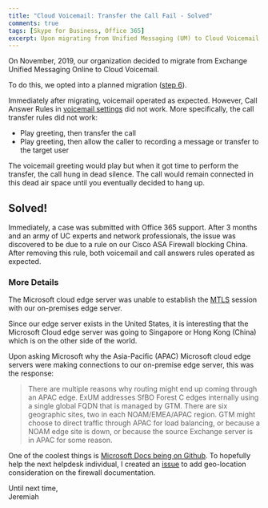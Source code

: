 ```yaml
---
title: "Cloud Voicemail: Transfer the Call Fail - Solved"
comments: true
tags: [Skype for Business, Office 365]
excerpt: Upon migrating from Unified Messaging (UM) to Cloud Voicemail (CV), the call answer rule to transfer a call randomly broke.  
---
```

On November, 2019, our organization decided to migrate from Exchange Unified Messaging Online to Cloud Voicemail.

To do this, we opted into a planned migration ([step 6](https://docs.microsoft.com/en-us/SkypeForBusiness/plan/exchange-unified-messaging-online-migration-support#voicemail-migration-steps)).

Immediately after migrating, voicemail operated as expected. However, Call Answer Rules in [voicemail settings](https://support.office.com/en-us/article/check-skype-for-business-voicemail-and-options-2deea7f8-831f-4e85-a0d4-b34da55945a8?ui=en-US&rs=en-US&ad=US) did not work. More specifically, the call transfer rules did not work:
* Play greeting, then transfer the call
* Play greeting, then allow the caller to recording a message or transfer to the target user

The voicemail greeting would play but when it got time to perform the transfer, the call hung in dead silence. The call would remain connected in this dead air space until you eventually decided to hang up.

## Solved!
Immediately, a case was submitted with Office 365 support. After 3 months and an army of UC experts and network professionals, the issue was discovered to be due to a rule on our Cisco ASA Firewall blocking China. After removing this rule, both voicemail and call answers rules operated as expected.

### More Details
The Microsoft cloud edge server was unable to establish the [MTLS](https://docs.microsoft.com/en-us/skypeforbusiness/plan-your-deployment/security/tls-and-mtls) session with our on-premises edge server.

Since our edge server exists in the United States, it is interesting that the Microsoft Cloud edge server was going to Singapore or Hong Kong (China) which is on the other side of the world.

Upon asking Microsoft why the Asia-Pacific (APAC) Microsoft cloud edge servers were making connections to our on-premise edge server, this was the response:

> There are multiple reasons why routing might end up coming through an APAC edge. ExUM addresses SfBO Forest C edges internally using a single global FQDN that is managed by GTM. There are six geographic sites, two in each NOAM/EMEA/APAC region. GTM might choose to direct traffic through APAC for load balancing, or because a NOAM edge site is down, or because the source Exchange server is in APAC for some reason.

One of the coolest things is [Microsoft Docs being on Github](https://docs.microsoft.com/en-us/contribute/). To hopefully help the next helpdesk individual, I created an [issue](https://github.com/MicrosoftDocs/OfficeDocs-SkypeForBusiness/issues/3935#issue-562091834) to add geo-location consideration on the firewall documentation.

Until next time,  
Jeremiah
